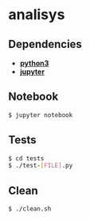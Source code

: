 # analisys

## Dependencies

- [**python3**](https://www.python.org/download/releases/3.0/)
- [**jupyter**](https://jupyter.org/)

## Notebook

```bash
$ jupyter notebook
```

## Tests

```bash
$ cd tests
$ ./test-[FILE].py
```

## Clean

```bash
$ ./clean.sh
```

